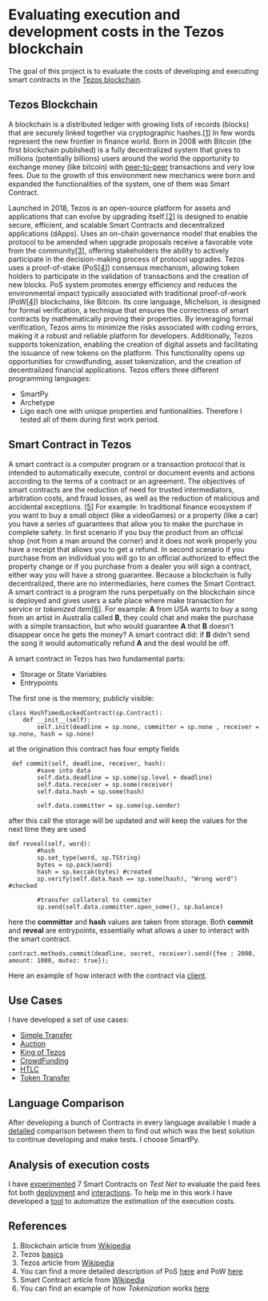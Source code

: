 # Evaluating execution and development costs in the Tezos blockchain
The goal of this project is to evaluate the costs of developing and executing smart contracts in the [Tezos blockchain](https://tezos.com/).

## Tezos Blockchain
A blockchain is a distributed ledger with growing lists of records (blocks) that are securely linked together via cryptographic hashes.[[1]](#references)
In few words represent the new frontier in finance world.
Born in 2008 with Bitcoin (the first blockchain published) is a fully decentralized system that gives to millions (potentially billions) users around the world the opportunity to exchange money (like bitcoin) with [peer-to-peer](https://en.wikipedia.org/wiki/Peer-to-peer) transactions and very low fees.
Due to the growth of this environment new mechanics were born and expanded the functionalities of the system, one of them was Smart Contract.

Launched in 2018, Tezos is an open-source platform for assets and applications that can evolve by upgrading itself.[[2]](#references)
Is designed to enable secure, efficient, and scalable Smart Contracts and decentralized applications (dApps). 
Uses an on-chain governance model that enables the protocol to be amended when upgrade proposals receive a favorable vote from the community[[3]](#references), offering stakeholders the ability to actively participate in the decision-making process of protocol upgrades.
Tezos uses a proof-of-stake (PoS[[4]](#references)) consensus mechanism, allowing token holders to participate in the validation of transactions and the creation of new blocks. PoS system promotes energy efficiency and reduces the environmental impact typically associated with traditional proof-of-work (PoW[[4]](#references)) blockchains, like Bitcoin.
Its core language, Michelson, is designed for formal verification, a technique that ensures the correctness of smart contracts by mathematically proving their properties. By leveraging formal verification, Tezos aims to minimize the risks associated with coding errors, making it a robust and reliable platform for developers.
Additionally, Tezos supports tokenization, enabling the creation of digital assets and facilitating the issuance of new tokens on the platform. This functionality opens up opportunities for crowdfunding, asset tokenization, and the creation of decentralized financial applications.
Tezos offers three different programming languages:
- SmartPy
- Archetype
- Ligo
each one with unique properties and funtionalities.
Therefore I tested all of them during first work period.


## Smart Contract in Tezos
A smart contract is a computer program or a transaction protocol that is intended to automatically execute, control or document events and actions according to the terms of a contract or an agreement. The objectives of smart contracts are the reduction of need for trusted intermediators, arbitration costs, and fraud losses, as well as the reduction of malicious and accidental exceptions. [[5]](#references)
For example:
In traditional finance ecosystem if you want to buy a small object (like a videoGames) or a property (like a car) you have a series of guarantees that allow you to make the purchase in complete safety.
In first scenario if you buy the product from an official shop (not from a man around the corner) and it does not work properly you have a receipt that allows you to get a refund.
In second scenario if you purchase from an individual you will go to an official authorized to effect the property change or if you purchase from a dealer you will sign a contract, either way you will have a strong guarantee.
Because a blockchain is fully decentralized, there are no intermediaries, here comes the Smart Contract.
A smart contract is a program the runs perpetually on the blockchain since is deployed and gives users a safe place where make transaction for service or *tokenized item*[[6]](#references).
For example: 
**A** from USA wants to buy a song from an artist in Australia called **B**, they could chat and make the purchase with a simple transaction, but who would guarantee **A** that **B** doesn’t disappear once he gets the money?
A smart contract did: if **B** didn't send the song it would automatically refund **A** and the deal would be off.

A smart contract in Tezos has two fundamental parts:
* Storage or State Variables
* Entrypoints

The first one is the memory, publicly visible:
```
class HashTimedLockedContract(sp.Contract):
    def __init__(self):
        self.init(deadline = sp.none, committer = sp.none , receiver = sp.none, hash = sp.none)

```
at the origination this contract has four empty fields
```
 def commit(self, deadline, receiver, hash):
        #save into data
        self.data.deadline = sp.some(sp.level + deadline)
        self.data.receiver = sp.some(receiver)
        self.data.hash = sp.some(hash)
        
        self.data.committer = sp.some(sp.sender)
```
after this call the storage will be updated and will keep the values for the next time they are used
```
def reveal(self, word):
        #hash
        sp.set_type(word, sp.TString)
        bytes = sp.pack(word) 
        hash = sp.keccak(bytes) #created
        sp.verify(self.data.hash == sp.some(hash), "Wrong word") #checked

        #transfer collateral to commiter
        sp.send(self.data.committer.open_some(), sp.balance)
```
here the **committer** and **hash** values are taken from storage.
Both **commit** and **reveal** are entrypoints, essentially what allows a user to interact with the smart contract.
```
contract.methods.commit(deadline, secret, receiver).send({fee : 2000, amount: 1000, mutez: true});
```
Here an example of how interact with the contract via [client](https://github.com/TheMastro-11/SmartContractTestScript-By-Taquito-).

## Use Cases
I have developed a set of use cases:

- [Simple Transfer](https://github.com/TheMastro-11/Evaluating-execution-and-development-costs-in-the-Tezos-blockchain/tree/main/contracts/SimpleTransfer)
- [Auction](https://github.com/TheMastro-11/Evaluating-execution-and-development-costs-in-the-Tezos-blockchain/tree/main/contracts/Auction)
- [King of Tezos](https://github.com/TheMastro-11/Evaluating-execution-and-development-costs-in-the-Tezos-blockchain/tree/main/contracts/KingOfTezos)
- [CrowdFunding](https://github.com/TheMastro-11/Evaluating-execution-and-development-costs-in-the-Tezos-blockchain/tree/main/contracts/CrowdFunding)
- [HTLC](https://github.com/TheMastro-11/Evaluating-execution-and-development-costs-in-the-Tezos-blockchain/tree/main/contracts/HTLC)
- [Token Transfer](https://github.com/TheMastro-11/Evaluating-execution-and-development-costs-in-the-Tezos-blockchain/tree/main/contracts/TokenTransfer)

## Language Comparison
After developing a bunch of Contracts in every language available I made a [detailed](https://github.com/TheMastro-11/Evaluating-execution-and-development-costs-in-the-Tezos-blockchain/tree/main/contracts) comparison between them to find out which was the best solution to continue developing and make tests. 
I choose SmartPy.

## Analysis of execution costs
I have [experimented](https://github.com/TheMastro-11/Evaluating-execution-and-development-costs-in-the-Tezos-blockchain/tree/main/experiments) 7 Smart Contracts on *Test Net* to evaluate the paid fees fot both [deployment](/experiments/Deployments/) and [interactions](/experiments/Interactions/).
To help me in this work I have developed a [tool](https://github.com/TheMastro-11/SmartContract-Execution-Costs-By-Taquito) to automatize the estimation of the execution costs.

## References
1. Blockchain article from [Wikipedia](https://en.wikipedia.org/wiki/Blockchain)
2. Tezos [basics](https://tezos.com/learn/what-is-tezos/)
3. Tezos article from [Wikipedia](https://en.wikipedia.org/wiki/Tezos)
4. You can find a more detailed description of PoS [here](https://en.wikipedia.org/wiki/Proof_of_stake) and PoW [here](https://en.wikipedia.org/wiki/Proof_of_work)
5. Smart Contract article from [Wikipedia](https://en.wikipedia.org/wiki/Smart_contract)
6. You can find an example of how *Tokenization* works [here](https://www.nasdaq.com/articles/what-is-tokenization-and-how-does-it-work)
